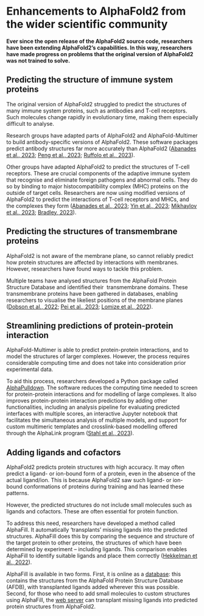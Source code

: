 # Enhancements to AlphaFold2 from the wider scientific community

**Ever since the open release of the AlphaFold2 source code, researchers have been extending AlphaFold2’s capabilities. In this way, researchers have made progress on problems that the original version of AlphaFold2 was not trained to solve.**

## **Predicting the structure of immune system proteins**

The original version of AlphaFold2 struggled to predict the structures of many immune system proteins, such as antibodies and T-cell receptors. Such molecules change rapidly in evolutionary time, making them especially difficult to analyse.

Research groups have adapted parts of AlphaFold2 and AlphaFold-Multimer to build antibody-specific versions of AlphaFold2. These software packages predict antibody structures far more accurately than AlphaFold2 ([Abanades et al., 2023](https://doi.org/10.1038/s42003-023-04927-7); [Peng et al., 2023](https://doi.org/10.1101/2023.04.20.537598); [Ruffolo et al., 2023](https://doi.org/10.1038/s41467-023-38063-x)).

Other groups have adapted AlphaFold2 to predict the structures of T-cell receptors. These are crucial components of the adaptive immune system that recognise and eliminate foreign pathogens and abnormal cells. They do so by binding to major histocompatibility complex (MHC) proteins on the outside of target cells. Researchers are now using modified versions of AlphaFold2 to predict the interactions of T-cell receptors and MHCs, and the complexes they form ([Abanades et al., 2023](https://doi.org/10.1038/s42003-023-04927-7); [Yin et al., 2023](https://doi.org/10.1093/nar/gkad356); [Mikhaylov et al., 2023](https://doi.org/10.1101/2023.03.06.531396); [Bradley, 2023](https://doi.org/10.7554/eLife.82813)).

## **Predicting the structures of transmembrane proteins**

AlphaFold2 is not aware of the membrane plane, so cannot reliably predict how protein structures are affected by interactions with membranes. However, researchers have found ways to tackle this problem.

Multiple teams have analysed structures from the AlphaFold Protein Structure Database and identified their  transmembrane domains. These transmembrane proteins have been gathered in databases, enabling researchers to visualise the likeliest positions of the membrane planes ([Dobson et al., 2022](https://doi.org/10.1093/nar/gkac928); [Pei et al., 2023](https://doi.org/10.1093/database/baad008); [Lomize et al., 2022](https://doi.org/10.1002/pro.4318)).

## **Streamlining predictions of protein-protein interaction**

AlphaFold-Multimer is able to predict protein-protein interactions, and to model the structures of larger complexes. However, the process requires considerable computing time and does not take into consideration prior experimental data.

To aid this process, researchers developed a Python package called [AlphaPulldown](https://www.embl-hamburg.de/AlphaPulldown/). The software reduces the computing time needed to screen for protein-protein interactions and for modelling of large complexes. It also improves protein-protein interaction predictions by adding other functionalities, including an analysis pipeline for evaluating predicted interfaces with multiple scores, an interactive Jupyter notebook that facilitates the simultaneous analysis of multiple models, and support for custom multimeric templates and crosslink-based modelling offered through the AlphaLink program ([Stahl et al., 2023](https://www.nature.com/articles/s41587-023-01704-z)).

## **Adding ligands and cofactors**

AlphaFold2 predicts protein structures with high accuracy. It may often predict a ligand- or ion-bound form of a protein, even in the absence of the actual ligand/ion. This is because AlphaFold2 saw such ligand- or ion-bound conformations of proteins during training and has learned these patterns.

However, the predicted structures do not include small molecules such as ligands and cofactors. These are often essential for protein function.

To address this need, researchers have developed a method called AlphaFill. It automatically ‘transplants’ missing ligands into the predicted structures. AlphaFill does this by comparing the sequence and structure of the target protein to other proteins, the structures of which have been determined by experiment – including ligands. This comparison enables AlphaFill to identify suitable ligands and place them correctly ([Hekkelman et al., 2022](https://doi.org/10.1038/s41592-022-01685-y)).

AlphaFill is available in two forms. First, it is online as a [database](https://alphafill.eu/): this contains the structures from the AlphaFold Protein Structure Database (AFDB), with transplanted ligands added wherever this was possible. Second, for those who need to add small molecules to custom structures using AlphaFill, the [web server](https://alphafill.eu/) can transplant missing ligands into predicted protein structures from AlphaFold2.
